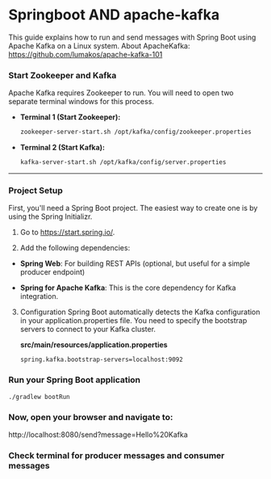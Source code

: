 # Springboot AND apache-kafka

This guide explains how to run and send messages with Spring Boot using Apache Kafka on a Linux system.
About ApacheKafka: https://github.com/lumakos/apache-kafka-101 

### Start Zookeeper and Kafka

Apache Kafka requires Zookeeper to run. You will need to open two separate terminal windows for this process.

* **Terminal 1 (Start Zookeeper):**
    ```sh
    zookeeper-server-start.sh /opt/kafka/config/zookeeper.properties
    ```
* **Terminal 2 (Start Kafka):**
    ```sh
    kafka-server-start.sh /opt/kafka/config/server.properties
    ```

---

### Project Setup
First, you'll need a Spring Boot project. The easiest way to create one is by using the Spring Initializr.

1. Go to https://start.spring.io/.

2. Add the following dependencies:

- <b>Spring Web</b>: For building REST APIs (optional, but useful for a simple producer endpoint)

- <b>Spring for Apache Kafka</b>: This is the core dependency for Kafka integration.

3.  Configuration
Spring Boot automatically detects the Kafka configuration in your application.properties file. You need to specify the bootstrap servers to connect to your Kafka cluster.

    <b>src/main/resources/application.properties</b>

    ```
    spring.kafka.bootstrap-servers=localhost:9092
    ```


### Run your Spring Boot application
```
./gradlew bootRun
```

### Now, open your browser and navigate to:
http://localhost:8080/send?message=Hello%20Kafka


### Check terminal for producer messages and consumer messages